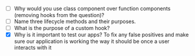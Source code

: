 - [ ] Why would you use class component over function components (removing hooks from the question)?
- [ ] Name three lifecycle methods and their purposes.
- [ ] What is the purpose of a custom hook?
- [X] Why is it important to test our apps?
To fix any false positives and make sure our application is working the way it should be once a user interacts with it